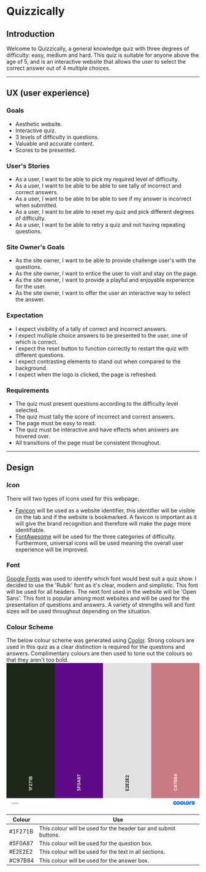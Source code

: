 # Quizzically
## Introduction

Welcome to Quizzically, a general knowledge quiz with three degrees of difficulty: easy, medium and hard. This quiz is suitable for anyone above the age of 5, and is an interactive website that allows the user to select the correct answer out of 4 multiple choices. 

---
## UX (user experience)

### Goals
* Aesthetic website.
* Interactive quiz.
* 3 levels of difficulty in questions.
* Valuable and accurate content.
* Scores to be presented. 

### User's Stories
* As a user, I want to be able to pick my required level of difficulty. 
* As a user, I want to be able to be able to see tally of incorrect and correct answers.
* As a user, I want to be able to be able to see if my answer is incorrect when submitted. 
* As a user, I want to be able to reset my quiz and pick different degrees of difficulty.
* As a user, I want to be able to retry a quiz and not having repeating questions. 

### Site Owner's Goals
* As the site owner, I want to be able to provide challenge user's with the questions. 
* As the site owner, I want to entice the user to visit and stay on the page.
* As the site owner, I want to provide a playful and enjoyable experience for the user. 
* As the site owner, I want to offer the user an interactive way to select the answer. 

### Expectation
* I expect visibility of a tally of correct and incorrect answers. 
* I expect multiple choice answers to be presented to the user, one of which is correct.
* I expect the reset button to function correctly to restart the quiz with different questions.
* I expect contrasting elements to stand out when compared to the background. 
* I expect when the logo is clicked, the page is refreshed. 

### Requirements
* The quiz must present questions according to the difficulty level selected.
* The quiz must tally the score of incorrect and correct answers. 
* The page must be easy to read.
* The quiz must be interactive and have effects when answers are hovered over.
* All transitions of the page must be consistent throughout.

---
## Design

### Icon
There will two types of icons used for this webpage: 
* [Favicon](https://favicon.io/ "Favicon") will be used as a website identifier, this identifier will be visible on the tab and if the website is bookmarked. A favicon is important as it will give the brand recognition and therefore will make the page more identifiable. 
* [FontAwesome](https://fontawesome.com/ "Font Awesome") will be used for the three categories of difficulty. Furthermore, universal icons will be used meaning the overall user experience will be improved. 

### Font
[Google Fonts](https://fonts.google.com/ "Google Fonts") was used to identify which font would best suit a quiz show. I decided to use the 'Rubik' font as it's clear, modern and simplistic. This font will be used for all headers. The next font used in the website will be 'Open Sans'. This font is popular among most websites and will be used for the presentation of questions and answers. A variety of strengths will and font sizes will be used throughout depending on the situation. 

### Colour Scheme
The below colour scheme was generated using [Coolor](https://coolors.co/ "Coolers"). Strong colours are used in this quiz as a clear distinction is required for the questions and answers. Complimentary colours are then used to tone out the colours so that they aren't too bold. 
![Colour Scheme](docs/screenshots/color.png "Colour Pallet")

| Colour  | Use |
| ------  | --- |
| #1F271B | This colour will be used for the header bar and submit buttons. |
| #5F0A87 | This colour will be used for the question box. |
| #E2E2E2 | This colour will be used for the text in all sections. |
| #C97B84| This colour will be used for the answer box. |